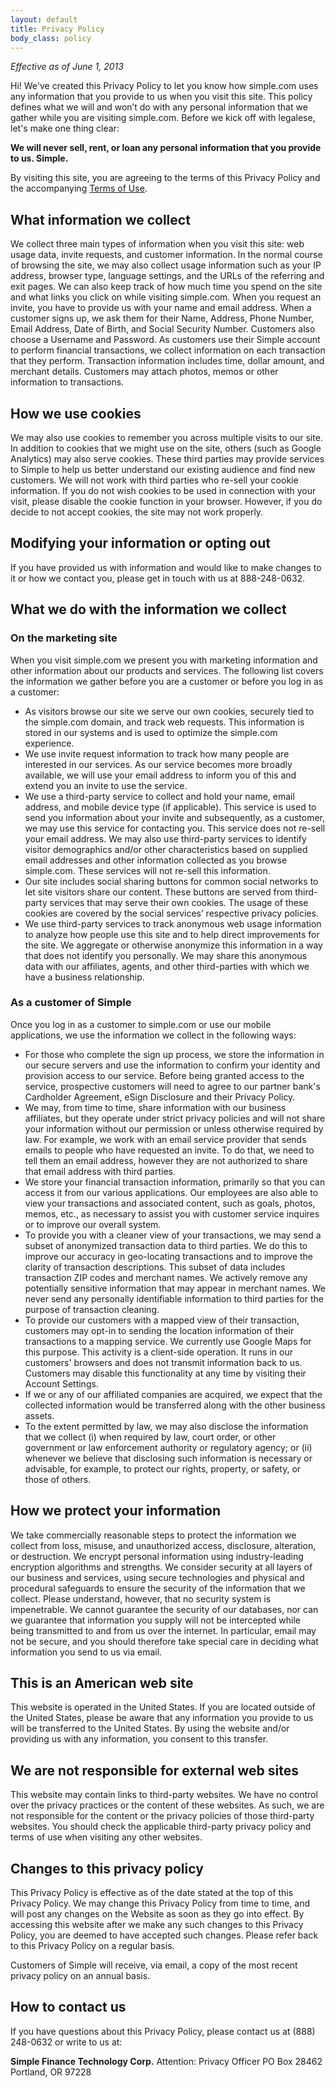 ```yaml
---
layout: default
title: Privacy Policy
body_class: policy
---
```

_Effective as of June 1, 2013_

Hi! We've created this Privacy Policy to let you know how simple.com uses any information that you provide to us when you visit this site. This policy defines what we will and won’t do with any personal information that we gather while you are visiting simple.com. Before we kick off with legalese, let's make one thing clear:

**We will never sell, rent, or loan any personal information that you provide to us. Simple.**

By visiting this site, you are agreeing to the terms of this Privacy Policy and the accompanying [Terms of Use](/terms/ "Terms").

## What information we collect
We collect three main types of information when you visit this site: web usage data, invite requests, and customer information. In the normal course of browsing the site, we may also collect usage information such as your IP address, browser type, language settings, and the URLs of the referring and exit pages. We can also keep track of how much time you spend on the site and what links you click on while visiting simple.com. When you request an invite, you have to provide us with your name and email address. When a customer signs up, we ask them for their Name, Address, Phone Number, Email Address, Date of Birth, and Social Security Number. Customers also choose a Username and Password. As customers use their Simple account to perform financial transactions, we collect information on each transaction that they perform. Transaction information includes time, dollar amount, and merchant details. Customers may attach photos, memos or other information to transactions.

## How we use cookies
We may also use cookies to remember you across multiple visits to our site.  In addition to cookies that we might use on the site, others (such as Google Analytics) may also serve cookies. These third parties may provide services to Simple to help us better understand our existing audience and find new customers. We will not work with third parties who re-sell your cookie information. If you do not wish cookies to be used in connection with your visit, please disable the cookie function in your browser. However, if you do decide to not accept cookies, the site may not work properly.

## Modifying your information or opting out
If you have provided us with information and would like to make changes to it or how we contact you, please get in touch with us at 888-248-0632.

## What we do with the information we collect

### On the marketing site

When you visit simple.com we present you with marketing information and other information about our products and services. The following list covers the information we gather before you are a customer or before you log in as a customer:

* As visitors browse our site we serve our own cookies, securely tied to the simple.com domain, and track web requests. This information is stored in our systems and is used to optimize the simple.com experience.
* We use invite request information to track how many people are interested in our services. As our service becomes more broadly available, we will use your email address to inform you of this and extend you an invite to use the service.
* We use a third-party service to collect and hold your name, email address, and mobile device type (if applicable). This service is used to send you information about your invite and subsequently, as a customer, we may use this service for contacting you. This service does not re-sell your email address. We may also use third-party services to identify visitor demographics and/or other characteristics based on supplied email addresses and other information collected as you browse simple.com. These services will not re-sell this information.
* Our site includes social sharing buttons for common social networks to let site visitors share our content. These buttons are served from third-party services that may serve their own cookies. The usage of these cookies are covered by the social services’ respective privacy policies.
* We use third-party services to track anonymous web usage information to analyze how people use this site and to help direct improvements for the site. We aggregate or otherwise anonymize this information in a way that does not identify you personally. We may share this anonymous data with our affiliates, agents, and other third-parties with which we have a business relationship.

### As a customer of Simple

Once you log in as a customer to simple.com or use our mobile applications, we use the information we collect in the following ways:

* For those who complete the sign up process, we store the information in our secure servers and use the information to confirm your identity and provision access to our service. Before being granted access to the service, prospective customers will need to agree to our partner bank's Cardholder Agreement, eSign Disclosure and their Privacy Policy.
* We may, from time to time, share information with our business affiliates, but they operate under strict privacy policies and will not share your information without our permission or unless otherwise required by law. For example, we work with an email service provider that sends emails to people who have requested an invite. To do that, we need to tell them an email address, however they are not authorized to share that email address with third parties.
* We store your financial transaction information, primarily so that you can access it from our various applications. Our employees are also able to view your transactions and associated content, such as goals, photos, memos, etc., as necessary to assist you with customer service inquires or to improve our overall system.
* To provide you with a cleaner view of your transactions, we may send a subset of anonymized transaction data to third parties. We do this to improve our accuracy in geo-locating transactions and to improve the clarity of transaction descriptions. This subset of data includes transaction ZIP codes and merchant names. We actively remove any potentially sensitive information that may appear in merchant names. We never send any personally identifiable information to third parties for the purpose of transaction cleaning.
* To provide our customers with a mapped view of their transaction, customers may opt-in to sending the location information of their transactions to a mapping service. We currently use Google Maps for this purpose. This activity is a client-side operation. It runs in our customers' browsers and does not transmit information back to us. Customers may disable this functionality at any time by visiting their Account Settings.
* If we or any of our affiliated companies are acquired, we expect that the collected information would be transferred along with the other business assets.
* To the extent permitted by law, we may also disclose the information that we collect (i) when required by law, court order, or other government or law enforcement authority or regulatory agency; or (ii) whenever we believe that disclosing such information is necessary or advisable, for example, to protect our rights, property, or safety, or those of others.

## How we protect your information
We take commercially reasonable steps to protect the information we collect from loss, misuse, and unauthorized access, disclosure, alteration, or destruction. We encrypt personal information using industry-leading encryption algorithms and strengths. We consider security at all layers of our business and services, using secure technologies and physical and procedural safeguards to ensure the security of the information that we collect. Please understand, however, that no security system is impenetrable. We cannot guarantee the security of our databases, nor can we guarantee that information you supply will not be intercepted while being transmitted to and from us over the internet. In particular, email may not be secure, and you should therefore take special care in deciding what information you send to us via email.

## This is an American web site
This website is operated in the United States. If you are located outside of the United States, please be aware that any information you provide to us will be transferred to the United States. By using the website and/or providing us with any information, you consent to this transfer.

## We are not responsible for external web sites
This website may contain links to third-party websites. We have no control over the privacy practices or the content of these websites. As such, we are not responsible for the content or the privacy policies of those third-party websites. You should check the applicable third-party privacy policy and terms of use when visiting any other websites.

## Changes to this privacy policy
This Privacy Policy is effective as of the date stated at the top of this Privacy Policy. We may change this Privacy Policy from time to time, and will post any changes on the Website as soon as they go into effect. By accessing this website after we make any such changes to this Privacy Policy, you are deemed to have accepted such changes. Please refer back to this Privacy Policy on a regular basis.

Customers of Simple will receive, via email, a copy of the most recent privacy policy on an annual basis.


## How to contact us
If you have questions about this Privacy Policy, please contact us at (888) 248-0632 or write to us at:

**Simple Finance Technology Corp.**
Attention: Privacy Officer
PO Box 28462
Portland, OR 97228
